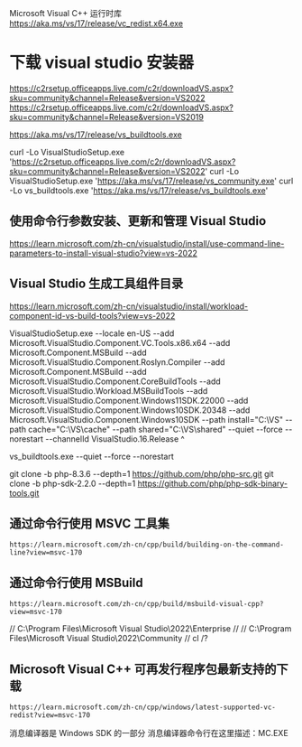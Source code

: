 
Microsoft Visual C++ 运行时库
https://aka.ms/vs/17/release/vc_redist.x64.exe

# 下载 visual studio 安装器
https://c2rsetup.officeapps.live.com/c2r/downloadVS.aspx?sku=community&channel=Release&version=VS2022
https://c2rsetup.officeapps.live.com/c2r/downloadVS.aspx?sku=community&channel=Release&version=VS2019

https://aka.ms/vs/17/release/vs_buildtools.exe


curl -Lo VisualStudioSetup.exe 'https://c2rsetup.officeapps.live.com/c2r/downloadVS.aspx?sku=community&channel=Release&version=VS2022'
curl -Lo VisualStudioSetup.exe 'https://aka.ms/vs/17/release/vs_community.exe'
curl -Lo vs_buildtools.exe 'https://aka.ms/vs/17/release/vs_buildtools.exe'


## 使用命令行参数安装、更新和管理 Visual Studio
https://learn.microsoft.com/zh-cn/visualstudio/install/use-command-line-parameters-to-install-visual-studio?view=vs-2022


##  Visual Studio 生成工具组件目录
https://learn.microsoft.com/zh-cn/visualstudio/install/workload-component-id-vs-build-tools?view=vs-2022

VisualStudioSetup.exe --locale en-US --add Microsoft.VisualStudio.Component.VC.Tools.x86.x64 --add Microsoft.Component.MSBuild --add Microsoft.VisualStudio.Component.Roslyn.Compiler --add Microsoft.Component.MSBuild --add Microsoft.VisualStudio.Component.CoreBuildTools --add Microsoft.VisualStudio.Workload.MSBuildTools --add Microsoft.VisualStudio.Component.Windows11SDK.22000	 --add Microsoft.VisualStudio.Component.Windows10SDK.20348	 --add Microsoft.VisualStudio.Component.Windows10SDK   --path install="C:\VS" --path cache="C:\VS\cache" --path shared="C:\VS\shared"
--quiet --force --norestart
--channelId VisualStudio.16.Release ^





vs_buildtools.exe  --quiet --force  --norestart

git clone -b php-8.3.6     --depth=1 https://github.com/php/php-src.git
git clone -b php-sdk-2.2.0 --depth=1 https://github.com/php/php-sdk-binary-tools.git

## 通过命令行使用 MSVC 工具集
    https://learn.microsoft.com/zh-cn/cpp/build/building-on-the-command-line?view=msvc-170

## 通过命令行使用 MSBuild
    https://learn.microsoft.com/zh-cn/cpp/build/msbuild-visual-cpp?view=msvc-170


// C:\Program Files\Microsoft Visual Studio\2022\Enterprise //
// C:\Program Files\Microsoft Visual Studio\2022\Community //
cl /?


## Microsoft Visual C++ 可再发行程序包最新支持的下载
    https://learn.microsoft.com/zh-cn/cpp/windows/latest-supported-vc-redist?view=msvc-170


消息编译器是 Windows SDK 的一部分
消息编译器命令行在这里描述：MC.EXE

